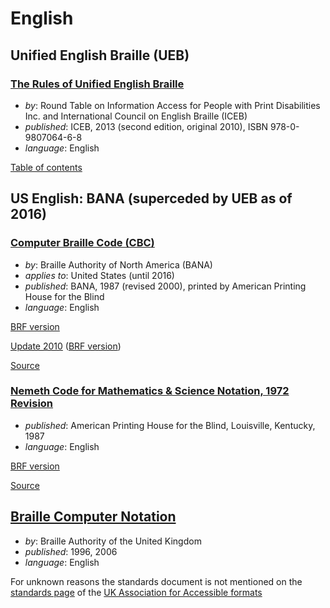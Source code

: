 # English

## Unified English Braille (UEB)

### [The Rules of Unified English Braille](ueb/Rules%20of%20Unified%20English%20Braille%202013.pdf)

- _by_: Round Table on Information Access for People with Print Disabilities Inc.
  and International Council on English Braille (ICEB)
- _published_: ICEB, 2013 (second edition, original 2010), ISBN 978-0-9807064-6-8
- _language_: English

[Table of contents](ueb/toc.md)

## US English: BANA (superceded by UEB as of 2016)

### [Computer Braille Code (CBC)](bana/cbc2000.pdf)

- _by_: Braille Authority of North America (BANA)
- _applies to_: United States (until 2016)
- _published_: BANA, 1987 (revised 2000), printed by American Printing House for the Blind
- _language_: English

[BRF version](http://www.brailleauthority.org/cbc/cbc2000.brf)

[Update 2010](bana/CBC-update2010.pdf) ([BRF version](http://www.brailleauthority.org/update-cbc10/CBC-update2010.brf))

[Source](http://www.brailleauthority.org/cbc/cbc.html)

### [Nemeth Code for Mathematics & Science Notation, 1972 Revision](http://brailleauthority.org/mathscience/nemeth1972.pdf)

- _published_: American Printing House for the Blind, Louisville, Kentucky, 1987
- _language_: English

[BRF version](http://brailleauthority.org/mathscience/nemeth1972.zip)

[Source](http://brailleauthority.org/mathscience/math-science.html)

## [Braille Computer Notation](https://www.ukaaf.org/wp-content/uploads/2020/03/Braille-Computer-Notation-PDF.pdf)

- _by_: Braille Authority of the United Kingdom
- _published_: 1996, 2006
- _language_: English

For unknown reasons the standards document is not mentioned on the [standards page](https://www.ukaaf.org/standards/) of the [UK Association for Accessible formats](https://www.ukaaf.org/)
